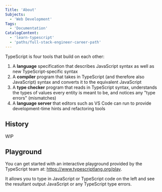 ```yaml
---
Title: 'About'
Subjects:
  - 'Web Development'
Tags:
  - 'Documentation'
CatalogContent:
  - 'learn-typescript'
  - 'paths/full-stack-engineer-career-path'
---
```


TypeScript is four tools that build on each other:

1. A **language** specification that describes JavaScript syntax as well as new TypeScript-specific syntax
2. A **compiler** program that takes in TypeScript (and therefore also JavaScript) syntax and converts it to the equivalent JavaScript
3. A **type checker** program that reads in TypeScript syntax, understands the types of values every entity is meant to be, and notices any "type errors" (mismatches)
4. A **language server** that editors such as VS Code can run to provide development-time hints and refactoring tools

## History

WIP

## Playground

You can get started with an interactive playground provided by the TypeScript team at: https://www.typescriptlang.org/play.

It allows you to type in JavaScript or TypeScript code on the left and see the resultant output JavaScript or any TypeScript type errors.
